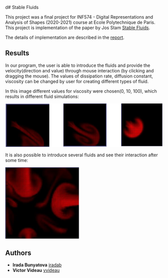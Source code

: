 d# Stable Fluids

This project was a final project for INF574 - Digital Representations and Analysis of Shapes (2020-2021) course at Ecole Polytechnique de Paris. This project is implementation of the paper by Jos Stam [Stable Fluids](https://d2f99xq7vri1nk.cloudfront.net/legacy_app_files/pdf/ns.pdf).

The details of implementation are described in the [report](https://github.com/iradab/Stable-Fluids/blob/main/Final_Report.pdf). 

## Results

In our program, the user is able to introduce the fluids and provide the velocity(direction and value) through
mouse interaction (by clicking and dragging the mouse). The values of dissipation rate, diffusion constant, 
viscosity can be changed by user for creating different types of fluid.

In this image different values for viscosity were chosen(0, 10, 100), which results in different fluid simulations:


![alt text](https://github.com/iradab/Stable-Fluids/blob/main/viscosity%20test.png)

It is also possible to introduce several fluids and see their interaction after some time:

<img src="several_fluids.png" width="235">


## Authors

* **Irada Bunyatova**     [iradab](https://github.com/iradab)
* **Victor Videau**       [vvideau](https://github.com/vvideau)
